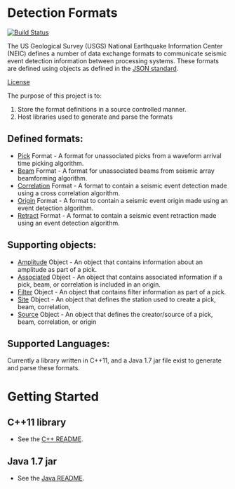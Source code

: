# Detection Formats

[![Build Status](https://travis-ci.org/usgs/earthquake-detection-formats.svg?branch=master)](https://travis-ci.org/usgs/earthquake-detection-formats)

The US Geological Survey (USGS) National Earthquake Information Center (NEIC)
defines a number of data exchange formats to communicate seismic event detection
information between processing systems. These formats are defined using objects
as defined in the [JSON standard](http://www.json.org).


[License](LICENSE.md)

The purpose of this project is to:
1. Store the format definitions in a source controlled manner.
2. Host libraries used to generate and parse the formats

## Defined formats:
* [Pick](format-docs/Pick.md) Format - A format for unassociated picks from a
waveform arrival time picking algorithm.
* [Beam](format-docs/Beam.md) Format  - A format for unassociated beams from
seismic array beamforming algorithm.
* [Correlation](format-docs/Correlation.md) Format - A format to contain a
seismic event detection made using a cross correlation algorithm.
* [Origin](format-docs/Origin.md) Format - A format to contain a seismic event
origin made using an event detection algorithm.
* [Retract](format-docs/Retract.md) Format - A format to contain a seismic event
retraction made using an event detection algorithm.

## Supporting objects:
* [Amplitude](format-docs/Amplitude.md) Object - An object that contains
information about an amplitude as part of a pick.
* [Associated](format-docs/Associated.md) Object - An object that contains
associated information if a pick, beam, or correlation is included in an origin.
* [Filter](format-docs/Filter.md) Object - An object that contains filter
information as part of a pick.
* [Site](format-docs/Site.md) Object - An object that defines the station used
to create a pick, beam, correlation,
* [Source](format-docs/Source.md) Object - An object that defines the
creator/source of a pick, beam, correlation, or origin

## Supported Languages:
Currently a library written in C++11, and a Java 1.7 jar file exist to generate
and parse these formats.

Getting Started
=====

## C++11 library
* See the [C++ README](cpp/README.md).

## Java 1.7 jar
* See the [Java README](java/README.md).

